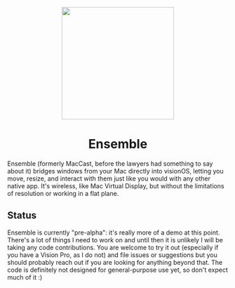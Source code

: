 <p align="center">
<img height="256" src="https://github.com/saagarjha/Ensemble/raw/main/macOS/Assets.xcassets/AppIcon.appiconset/icon_512x512%402x.png" />
</p>

<h1 align="center">Ensemble</h1>

Ensemble (formerly MacCast, before the lawyers had something to say about it) bridges windows from your Mac directly into visionOS, letting you move, resize, and interact with them just like you would with any other native app. It's wireless, like Mac Virtual Display, but without the limitations of resolution or working in a flat plane.

## Status

Ensemble is currently "pre-alpha": it's really more of a demo at this point. There's a lot of things I need to work on and until then it is unlikely I will be taking any code contributions. You are welcome to try it out (especially if you have a Vision Pro, as I do not) and file issues or suggestions but you should probably reach out if you are looking for anything beyond that. The code is definitely not designed for general-purpose use yet, so don't expect much of it :)
